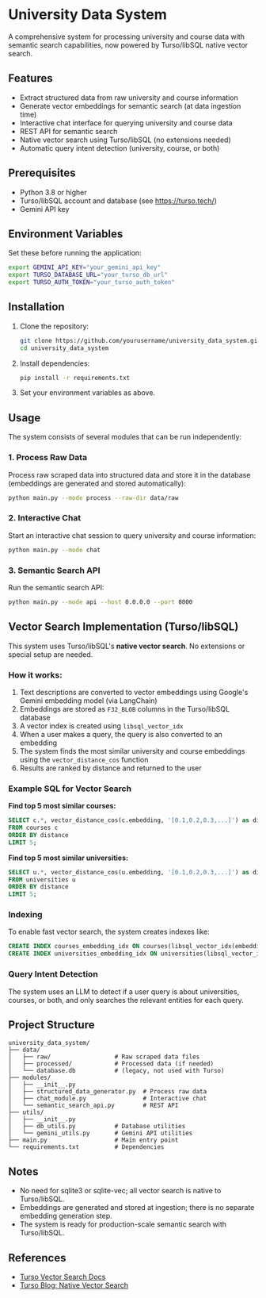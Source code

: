 # University Data System

A comprehensive system for processing university and course data with semantic search capabilities, now powered by Turso/libSQL native vector search.

## Features

- Extract structured data from raw university and course information
- Generate vector embeddings for semantic search (at data ingestion time)
- Interactive chat interface for querying university and course data
- REST API for semantic search
- Native vector search using Turso/libSQL (no extensions needed)
- Automatic query intent detection (university, course, or both)

## Prerequisites

- Python 3.8 or higher
- Turso/libSQL account and database (see https://turso.tech/)
- Gemini API key

## Environment Variables

Set these before running the application:
```bash
export GEMINI_API_KEY="your_gemini_api_key"
export TURSO_DATABASE_URL="your_turso_db_url"
export TURSO_AUTH_TOKEN="your_turso_auth_token"
```

## Installation

1. Clone the repository:
   ```bash
   git clone https://github.com/yourusername/university_data_system.git
   cd university_data_system
   ```

2. Install dependencies:
   ```bash
   pip install -r requirements.txt
   ```

3. Set your environment variables as above.

## Usage

The system consists of several modules that can be run independently:

### 1. Process Raw Data

Process raw scraped data into structured data and store it in the database (embeddings are generated and stored automatically):

```bash
python main.py --mode process --raw-dir data/raw
```

### 2. Interactive Chat

Start an interactive chat session to query university and course information:

```bash
python main.py --mode chat 
```

### 3. Semantic Search API

Run the semantic search API:

```bash
python main.py --mode api --host 0.0.0.0 --port 8000
```

## Vector Search Implementation (Turso/libSQL)

This system uses Turso/libSQL's **native vector search**. No extensions or special setup are needed.

### How it works:

1. Text descriptions are converted to vector embeddings using Google's Gemini embedding model (via LangChain)
2. Embeddings are stored as `F32_BLOB` columns in the Turso/libSQL database
3. A vector index is created using `libsql_vector_idx`
4. When a user makes a query, the query is also converted to an embedding
5. The system finds the most similar university and course embeddings using the `vector_distance_cos` function
6. Results are ranked by distance and returned to the user

### Example SQL for Vector Search

**Find top 5 most similar courses:**
```sql
SELECT c.*, vector_distance_cos(c.embedding, '[0.1,0.2,0.3,...]') as distance
FROM courses c
ORDER BY distance
LIMIT 5;
```

**Find top 5 most similar universities:**
```sql
SELECT u.*, vector_distance_cos(u.embedding, '[0.1,0.2,0.3,...]') as distance
FROM universities u
ORDER BY distance
LIMIT 5;
```

### Indexing

To enable fast vector search, the system creates indexes like:
```sql
CREATE INDEX courses_embedding_idx ON courses(libsql_vector_idx(embedding));
CREATE INDEX universities_embedding_idx ON universities(libsql_vector_idx(embedding));
```

### Query Intent Detection

The system uses an LLM to detect if a user query is about universities, courses, or both, and only searches the relevant entities for each query.

## Project Structure

```
university_data_system/
├── data/
│   ├── raw/                  # Raw scraped data files
│   ├── processed/            # Processed data (if needed)
│   └── database.db           # (legacy, not used with Turso)
├── modules/
│   ├── __init__.py
│   ├── structured_data_generator.py  # Process raw data
│   ├── chat_module.py                # Interactive chat
│   └── semantic_search_api.py        # REST API
├── utils/
│   ├── __init__.py
│   ├── db_utils.py           # Database utilities
│   └── gemini_utils.py       # Gemini API utilities
├── main.py                   # Main entry point
└── requirements.txt          # Dependencies
```

## Notes
- No need for sqlite3 or sqlite-vec; all vector search is native to Turso/libSQL.
- Embeddings are generated and stored at ingestion; there is no separate embedding generation step.
- The system is ready for production-scale semantic search with Turso/libSQL.

## References
- [Turso Vector Search Docs](https://turso.tech/vector)
- [Turso Blog: Native Vector Search](https://turso.tech/blog/turso-brings-native-vector-search-to-sqlite)

